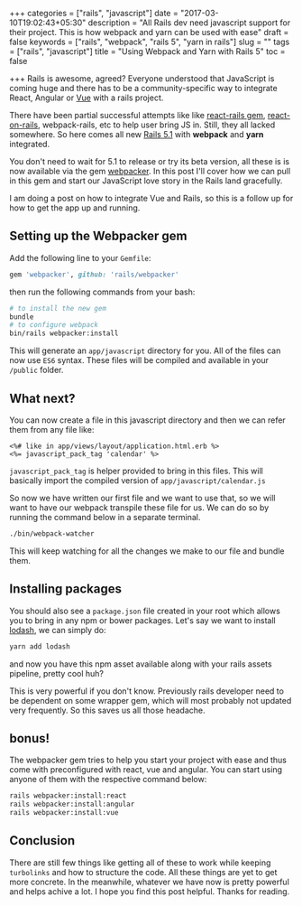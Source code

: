 +++
categories =  ["rails", "javascript"]
date = "2017-03-10T19:02:43+05:30"
description = "All Rails dev need javascript support for their project. This is how webpack and yarn can be used with ease"
draft = false
keywords = ["rails", "webpack", "rails 5", "yarn in rails"]
slug = ""
tags = ["rails", "javascript"]
title = "Using Webpack and Yarn with Rails 5"
toc = false

+++
Rails is awesome, agreed? Everyone understood that JavaScript is coming huge and there has to be a community-specific way to integrate React, Angular or [Vue](https://vuejs.org/) with a rails project.

There have been partial successful attempts like like [react-rails gem](https://github.com/reactjs/react-rails), [react-on-rails](https://github.com/shakacode/react_on_rails), webpack-rails, etc to help user bring JS in. Still, they all lacked somewhere. So here comes all new [Rails 5.1](weblog.rubyonrails.org/2017/2/23/Rails-5-1-beta1/) with **webpack** and **yarn** integrated.

You don't need to wait for 5.1 to release or try its beta version, all these is is now available via the gem [webpacker](https://github.com/rails/webpacker). In this post I'll cover how we can pull in this gem and start our JavaScript love story in the Rails land gracefully.

I am doing a post on how to integrate Vue and Rails, so this is a follow up for how to get the app up and running.

## Setting up the Webpacker gem

Add the following line to your `Gemfile`:
```ruby
gem 'webpacker', github: 'rails/webpacker'
```
then run the following commands from your bash:

```bash
# to install the new gem
bundle
# to configure webpack
bin/rails webpacker:install
```
This will generate an `app/javascript` directory for you. All of the files can now use `ES6` syntax. These files will be compiled and available in your `/public` folder.

## What next?
You can now create a file in this javascript directory and then we can refer them from any file like:

```erb
<%# like in app/views/layout/application.html.erb %>
<%= javascript_pack_tag 'calendar' %>
```
`javascript_pack_tag` is helper provided to bring in this files. This will basically import the compiled version of `app/javascript/calendar.js`

So now we have written our first file and we want to use that, so we will want to have our webpack transpile these file for us. We can do so by running the command below in a separate terminal.

```bash
./bin/webpack-watcher
```

This will keep watching for all the changes we make to our file and bundle them.

## Installing packages

You should also see a `package.json` file created in your root which allows you to bring in any npm or bower packages. Let's say we want to install [lodash](https://lodash.com/), we can simply do:

```bash
yarn add lodash
```
and now you have this npm asset available along with your rails assets pipeline, pretty cool huh?

This is very powerful if you don't know. Previously rails developer need to be dependent on some wrapper gem, which will most probably not updated very frequently. So this saves us all those headache.

## bonus!

The webpacker gem tries to help you start your project with ease and thus come with preconfigured with react, vue and angular. You can start using anyone of them with the respective command below:

```bash
rails webpacker:install:react
rails webpacker:install:angular
rails webpacker:install:vue
```

## Conclusion

There are still few things like getting all of these to work while keeping `turbolinks` and how to structure the code. All these things are yet to get more concrete. In the meanwhile, whatever we have now is pretty powerful and helps achive a lot. I hope you find this post helpful. Thanks for reading.
